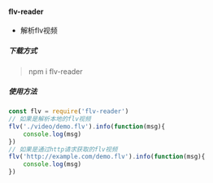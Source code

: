 #### flv-reader
- 解析flv视频
##### 下载方式
> npm i flv-reader
##### 使用方法
```javascript
const flv = require('flv-reader')
// 如果是解析本地的flv视频
flv('./video/demo.flv').info(function(msg){
    console.log(msg)
})
// 如果是通过http请求获取的flv视频
flv('http://example.com/demo.flv').info(function(msg){
    console.log(msg)
})
```